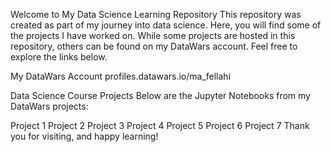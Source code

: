 Welcome to My Data Science Learning Repository
This repository was created as part of my journey into data science. Here, you will find some of the projects I have worked on. While some projects are hosted in this repository, others can be found on my DataWars account. Feel free to explore the links below.

My DataWars Account
profiles.datawars.io/ma_fellahi

Data Science Course Projects
Below are the Jupyter Notebooks from my DataWars projects:

Project 1
Project 2
Project 3
Project 4
Project 5
Project 6
Project 7
Thank you for visiting, and happy learning!